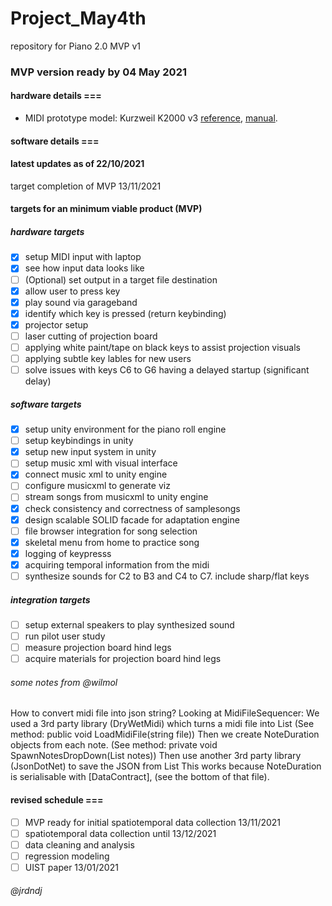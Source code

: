# Project_May4th
repository for Piano 2.0 MVP v1

### MVP version ready by 04 May 2021


#### hardware details ===
- MIDI prototype model: Kurzweil K2000 v3 [reference](https://kurzweil.com/k2000/#faqs), [manual](https://kurzweil.com/wp-content/uploads/2019/10/Setup_Mode.pdf).

#### software details ===

#### latest updates as of 22/10/2021

target completion of MVP 13/11/2021


#### targets for an minimum viable product (MVP) 

##### hardware targets
- [x] setup MIDI input with laptop
- [x] see how input data looks like
- [ ] \(Optional) set output in a target file destination
- [x] allow user to press key
- [x] play sound via garageband
- [x] identify which key is pressed (return keybinding) 
- [x] projector setup
- [ ] laser cutting of projection board
- [ ] applying white paint/tape on black keys to assist projection visuals
- [ ] applying subtle key lables for new users
- [ ] solve issues with keys C6 to G6 having a delayed startup (significant delay)

##### software targets 
- [x] setup unity environment for the piano roll engine
- [ ] setup keybindings in unity
- [x] setup new input system in unity
- [ ] setup music xml with visual interface
- [x] connect music xml to unity engine
- [ ] configure musicxml to generate viz
- [ ] stream songs from musicxml to unity engine
- [x] check consistency and correctness of samplesongs
- [x] design scalable SOLID facade for adaptation engine
- [ ] file browser integration for song selection
- [x] skeletal menu from home to practice song
- [x] logging of keypresss
- [x] acquiring temporal information from the midi
- [ ] synthesize sounds for C2 to B3 and C4 to C7. include sharp/flat keys 

##### integration targets
- [ ] setup external speakers to play synthesized sound
- [ ] run pilot user study 
- [ ] measure projection board hind legs
- [ ] acquire materials for projection board hind legs 

###### some notes from @wilmol

How to convert midi file into json string?
Looking at MidiFileSequencer:
We used a 3rd party library (DryWetMidi) which turns a midi file into List<Note> (See method: public void LoadMidiFile(string file))
Then we create NoteDuration objects from each note. (See method: private void SpawnNotesDropDown(List<Note> notes))
Then use another 3rd party library (JsonDotNet) to save the JSON from List<NoteDuration> This works because NoteDuration is serialisable with [DataContract], (see the bottom of that file).

 
#### revised schedule ===
- [ ] MVP ready for initial spatiotemporal data collection 13/11/2021
- [ ] spatiotemporal data collection until 13/12/2021
- [ ] data cleaning and analysis
- [ ] regression modeling
- [ ] UIST paper 13/01/2021
  
###### @jrdndj

